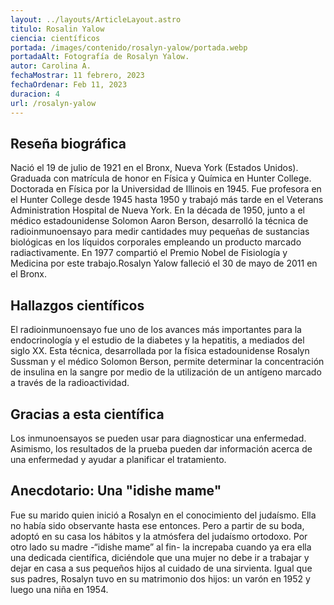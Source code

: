 ```yaml
---
layout: ../layouts/ArticleLayout.astro
titulo: Rosalin Yalow
ciencia: científicos
portada: /images/contenido/rosalyn-yalow/portada.webp
portadaAlt: Fotografía de Rosalyn Yalow.
autor: Carolina A.
fechaMostrar: 11 febrero, 2023
fechaOrdenar: Feb 11, 2023
duracion: 4
url: /rosalyn-yalow
---
```


## Reseña biográfica

Nació el 19 de julio de 1921 en el Bronx, Nueva York (Estados Unidos). Graduada con matrícula de honor en Física y Química en Hunter College. Doctorada en Física por la Universidad de Illinois en 1945. Fue profesora en el Hunter College desde 1945 hasta 1950 y trabajó más tarde en el Veterans Administration Hospital de Nueva York. En la década de 1950, junto a el médico estadounidense Solomon Aaron Berson, desarrolló la técnica de radioinmunoensayo para medir cantidades muy pequeñas de sustancias biológicas en los líquidos corporales empleando un producto marcado radiactivamente. En 1977 compartió el Premio Nobel de Fisiología y Medicina por este trabajo.Rosalyn Yalow falleció el 30 de mayo de 2011 en el Bronx.

## Hallazgos científicos

El radioinmunoensayo fue uno de los avances más importantes para la endocrinología y el estudio de la diabetes y la hepatitis, a mediados del siglo XX. Esta técnica, desarrollada por la física estadounidense Rosalyn Sussman y el médico Solomon Berson, permite determinar la concentración de insulina en la sangre por medio de la utilización de un antígeno marcado a través de la radioactividad. 

## Gracias a esta científica

Los inmunoensayos se pueden usar para diagnosticar una enfermedad. Asimismo, los resultados de la prueba pueden dar información acerca de una enfermedad y ayudar a planificar el tratamiento.

## Anecdotario: Una "idishe mame"

Fue su marido quien inició a Rosalyn en el conocimiento del judaísmo. Ella no había sido observante hasta ese entonces. Pero a partir de su boda, adoptó en su casa los hábitos y la atmósfera del judaísmo ortodoxo. Por otro lado su madre -“idishe mame” al fin- la increpaba cuando ya era ella una dedicada científica, diciéndole que una mujer no debe ir a trabajar y dejar en casa a sus pequeños hijos al cuidado de una sirvienta. Igual que sus padres, Rosalyn tuvo en su matrimonio dos hijos: un varón en 1952 y luego una niña en 1954.